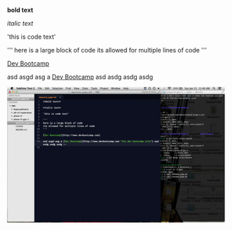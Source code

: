 **bold text**

*italic text*

'this is code text'

'''
here is a large block of code
its allowed for multiple lines of code
'''

[Dev Bootcamp](http://www.devbootcamp.com)

asd asgd asg a [Dev Bootcamp](http://www.devbootcamp.com "the dev bootcamp site") asd asdg asdg asdg

![This is our screenshot](screenshot.png)